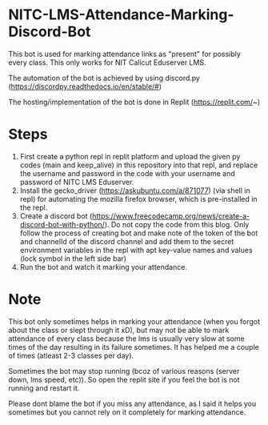 # NITC-LMS-Attendance-Marking-Discord-Bot
This bot is used for marking attendance links as "present" for possibly every class. This only works for NIT Calicut Eduserver LMS.


The automation of the bot is achieved by using discord.py (https://discordpy.readthedocs.io/en/stable/#)


The hosting/implementation of the bot is done in Replit (https://replit.com/~)

# Steps
1) First create a python repl in replit platform and upload the given py codes (main and keep_alive) in this repository into that repl, and replace the username and password in the code with your username and password of NITC LMS Eduserver.
2) Install the gecko_driver (https://askubuntu.com/a/871077) (via shell in repl) for automating the mozilla firefox browser, which is pre-installed in the repl.
3) Create a discord bot (https://www.freecodecamp.org/news/create-a-discord-bot-with-python/). Do not copy the code from this blog. Only follow the process of creating bot and make note of the token of the bot and channelId of the discord channel and add them to the secret environment variables in the repl with apt key-value names and values (lock symbol in the left side bar)
4) Run the bot and watch it marking your attendance.

# Note 
This bot only sometimes helps in marking your attendance (when you forgot about the class or slept through it xD), but may not be able to mark attendance of every class because the lms is usually very slow at some times of the day resulting in its failure sometimes. It has helped me a couple of times (atleast 2-3 classes per day).

Sometimes the bot may stop running (bcoz of various reasons (server down, lms speed, etc)). So open the replit site if you feel the bot is not running and restart it.

Please dont blame the bot if you miss any attendance, as I said it helps you sometimes but you cannot rely on it completely for marking attendance.
